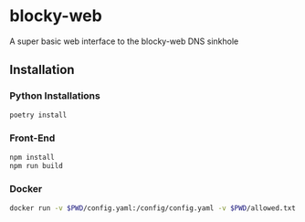 # blocky-web
A super basic web interface to the blocky-web DNS sinkhole

## Installation
### Python Installations
```sh
poetry install
```

### Front-End
```sh
npm install
npm run build
```

### Docker
```sh
docker run -v $PWD/config.yaml:/config/config.yaml -v $PWD/allowed.txt:/config/allowed.txt -p 80:80 --ti cazier/blockyweb:latest
```
